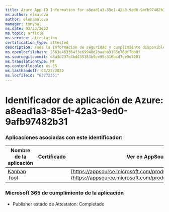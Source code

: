 ```yaml
---
title: Azure App ID Information for a8ead1a3-85e1-42a3-9ed0-9afb97482b31
ms.author: elmalova
author: elenamalova
manager: tonybal
ms.date: 03/23/2022
ms.topic: article
ms.service: attestation
certification_type: attested
description: Toda la información de seguridad y cumplimiento disponible para a8ead1a3-85e1-42a3-9ed0-9afb97482b31.
ms.openlocfilehash: 2663e463364f3e69940d2baaba9185e760f7bb0f
ms.sourcegitcommit: d8a3d237c4bd435183b9ce95c316b4d7ce9d7201
ms.translationtype: MT
ms.contentlocale: es-ES
ms.lasthandoff: 03/23/2022
ms.locfileid: "63772351"
---
```

# <a name="azure-app-id-a8ead1a3-85e1-42a3-9ed0-9afb97482b31"></a>Identificador de aplicación de Azure: a8ead1a3-85e1-42a3-9ed0-9afb97482b31


### <a name="apps-associated-with-this-id"></a>Aplicaciones asociadas con este identificador:
| **Nombre de la aplicación** | **Certificado** | **Ver en AppSource** |
|--------------|---------------|-----------------------|
| [Kanban Tool](../forward/WA200002121.md) |  | [https://appsource.microsoft.com/product/office/WA200002121](https://appsource.microsoft.com/product/office/WA200002121) |

### <a name="microsoft-365-app-compliance-status"></a>Microsoft 365 de cumplimiento de la aplicación
- Publisher estado de Attestaton: Completado
